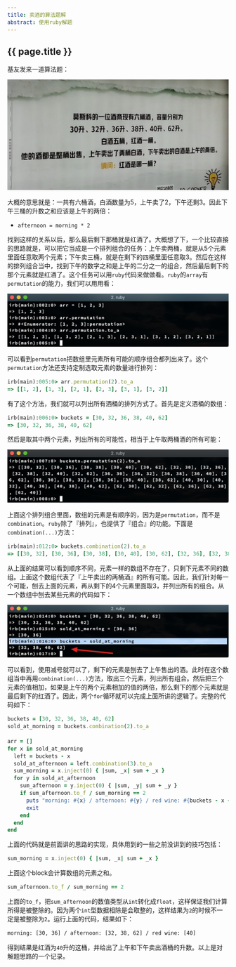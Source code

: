 ```yaml
---
title: 卖酒的算法题解
abstract: 使用ruby解题
---
```


## {{ page.title }}

基友发来一道算法题：

![](https://raw.githubusercontent.com/liweinan/blogpic2019/master/data/apr29/62431556452280_.pic_hd.jpg)

大概的意思就是：一共有六桶酒，白酒数量为5，上午卖了2，下午还剩3。因此下午三桶的升数之和应该是上午的两倍：

* `afternoon = morning * 2`

找到这样的关系以后，那么最后剩下那桶就是红酒了。大概想了下，一个比较直接的思路就是，可以把它当成是一个排列组合的任务：上午卖两桶，就是从5个元素里面任意取两个元素；下午卖三桶，就是在剩下的四桶里面任意取3。然后在这样的排列组合当中，找到下午的数字之和是上午的二分之一的组合，然后最后剩下的那个元素就是红酒了。这个任务可以用`ruby`代码来做做看。`ruby`的`array`有`permutation`的能力，我们可以用用看：

![](https://raw.githubusercontent.com/liweinan/blogpic2019/master/data/apr29/A4B83EDD-55D9-46AD-9F07-C5F90BE3B8FD.png)

可以看到`permutation`把数组里元素所有可能的顺序组合都列出来了。这个`permutation`方法还支持定制选取元素的数量进行排列：

```ruby
irb(main):005:0> arr.permutation(2).to_a
=> [[1, 2], [1, 3], [2, 1], [2, 3], [3, 1], [3, 2]]
```

有了这个方法，我们就可以列出所有酒桶的排列方式了。首先是定义酒桶的数组：

```ruby
irb(main):006:0> buckets = [30, 32, 36, 38, 40, 62]
=> [30, 32, 36, 38, 40, 62]
```

然后是取其中两个元素，列出所有的可能性，相当于上午取两桶酒的所有可能：

![](https://raw.githubusercontent.com/liweinan/blogpic2019/master/data/apr29/EE0BFF88-3E42-4E81-A077-C44A37F43673.png)

上面这个排列组合里面，数组的元素是有顺序的，因为是`permutation`，而不是`combination`。`ruby`除了『排列』，也提供了『组合』的功能。下面是`combination(...)`方法：

```ruby
irb(main):012:0> buckets.combination(2).to_a
=> [[30, 32], [30, 36], [30, 38], [30, 40], [30, 62], [32, 36], [32, 38], [32, 40], [32, 62], [36, 38], [36, 40], [36, 62], [38, 40], [38, 62], [40, 62]]
```

从上面的结果可以看到顺序不同，元素一样的数组不存在了，只剩下元素不同的数组。上面这个数组代表了『上午卖出的两桶酒』的所有可能。因此，我们针对每一个可能，刨去上面的元素，再从剩下的4个元素里面取3，并列出所有的组合。从一个数组中刨去某些元素的代码如下：

![](https://raw.githubusercontent.com/liweinan/blogpic2019/master/data/apr29/BCC76026-DB27-4ED5-B5EA-53831592F28F.png)

可以看到，使用减号就可以了，剩下的元素是刨去了上午售出的酒。此时在这个数组当中再用`combination(...)`方法，取出三个元素，列出所有组合。然后把三个元素的值相加，如果是上午的两个元素相加的值的两倍，那么剩下的那个元素就是最后剩下的红酒了。因此，两个`for`循环就可以完成上面所讲的逻辑了。完整的代码如下：

```ruby
buckets = [30, 32, 36, 38, 40, 62]
sold_at_morning = buckets.combination(2).to_a

arr = []
for x in sold_at_morning
  left = buckets - x
  sold_at_afternoon = left.combination(3).to_a
  sum_morning = x.inject(0) { |sum, _x| sum + _x }
  for y in sold_at_afternoon
    sum_afternoon = y.inject(0) { |sum, _y| sum + _y }
    if sum_afternoon.to_f / sum_morning == 2
      puts "morning: #{x} / afternoon: #{y} / red wine: #{buckets - x - y}"
      exit
    end
  end
end
```

上面的代码就是前面讲的思路的实现，具体用到的一些之前没讲到的技巧包括：

```ruby
sum_morning = x.inject(0) { |sum, _x| sum + _x }
```

上面这个block会计算数组的元素之和。

```ruby
sum_afternoon.to_f / sum_morning == 2
```

上面的`to_f`，把`sum_afternoon`的数值类型从`int`转化成`float`，这样保证我们计算所得是被整除的。因为两个`int`型数据相除是会取整的，这样结果为`2`的时候不一定是被整除为`2`。运行上面的代码，结果如下：

```txt
morning: [30, 36] / afternoon: [32, 38, 62] / red wine: [40]
```

得到结果是红酒为`40`升的这桶，并给出了上午和下午卖出酒桶的升数。以上是对解题思路的一个记录。



